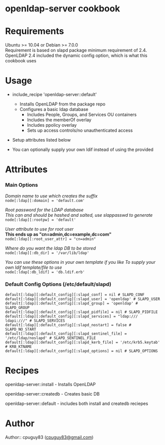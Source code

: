 # openldap-server cookbook

# Requirements
Ubuntu >= 10.04 or Debian >= 7.0.0  
Requirement is based on slapd package minimum requirement of 2.4.  
OpenLDAP 2.4 included the dynamic config option, which is what this cookbook uses  

# Usage
* include_recipe 'openldap-server::default'  
  * Installs OpenLDAP from the package repo  
  * Configures a basic ldap database  
    * Includes People, Groups, and Services OU containers  
    * Includes the memberOf overlay  
    * Includes ppolicy overlay
    * Sets up access controls/no unauthenticated access  

* Setup attributes listed below
* You can optionally supply your own ldif instead of using the provided

# Attributes
### Main Options ###

_Domain name to use which creates the suffix_  
`node[:ldap][:domain] = 'default.com'`

_Root password for the LDAP database_  
_This can and should be hashed and salted, use slappasswd to generate_  
`node[:ldap][:rootpw] = 'default'`

_User attribute to use for root user_  
__This ends up as "cn=admin,dc=example,dc=com"__  
`node[:ldap][:root_user_attr] = "cn=admin"`

_Where do you want the ldap DB to be stored_  
`node[:ldap][:db_dir] = '/var/lib/ldap'`

_You can use these options in your own template if you like_
_To supply your own ldif template/file to use_  
`node[:ldap[:db_ldif] = 'db.ldif.erb'`  



### Default Config Options (/etc/default/slapd) ###

    default[:ldap][:default_config][:slapd_conf] = nil # SLAPD_CONF  
    default[:ldap][:default_config][:slapd_user] = 'openldap' # SLAPD_USER  
    default[:ldap][:default_config][:slapd_group] = 'openldap' # SLAPD_GROUP  
    default[:ldap][:default_config][:slapd_pidfile] = nil # SLAPD_PIDFILE  
    default[:ldap][:default_config][:slapd_services] = "ldap:/// ldapi:///" # SLAPD_SERVICES  
    default[:ldap][:default_config][:slapd_nostart] = false # SLAPD_NO_START  
    default[:ldap][:default_config][:slapd_sentinel_file] = '/etc/ldap/noslapd' # SLAPD_SENTINEL_FILE  
    default[:ldap][:default_config][:slapd_kerb_file] = '/etc/krb5.keytab' # KRB_KTNAME  
    default[:ldap][:default_config][:slapd_options] = nil # SLAPD_OPTIONS  


# Recipes
openldap-server::install - Installs OpenLDAP

openldap-server::createdb - Creates basic DB

openldap-server::default - includes both install and createdb reciepes


# Author

Author:: cpuguy83 (cpuguy83@gmail.com)
